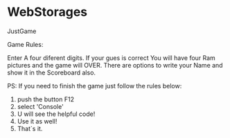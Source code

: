 WebStorages
===========

JustGame

Game Rules:

Enter A four diferent digits. 
If your gues is correct You 
will have four Ram pictures and 
the game will OVER. There are
options to write your Name and
show it in the Scoreboard also.

PS:
If you need to finish the game
just follow the rules below:
1. push the button F12
2. select 'Console'
3. U will see the helpful code!
4. Use it as well!
5. That`s it.
